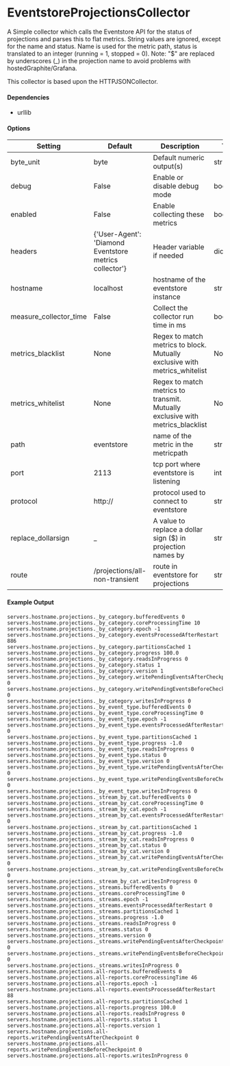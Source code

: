 <!--This file was generated from the python source
Please edit the source to make changes
-->
EventstoreProjectionsCollector
=====

A Simple collector which calls the Eventstore API for
the status of projections and parses this to flat metrics.
String values are ignored, except for the name and status.
Name is used for the metric path, status is translated to
an integer (running = 1, stopped = 0).
Note: "$" are replaced by underscores (_) in the projection
name to avoid problems with hostedGraphite/Grafana.

This collector is based upon the HTTPJSONCollector.

#### Dependencies

 * urllib


#### Options

Setting | Default | Description | Type
--------|---------|-------------|-----
byte_unit | byte | Default numeric output(s) | str
debug | False | Enable or disable debug mode | bool
enabled | False | Enable collecting these metrics | bool
headers | {'User-Agent': 'Diamond Eventstore metrics collector'} | Header variable if needed | dict
hostname | localhost | hostname of the eventstore instance | str
measure_collector_time | False | Collect the collector run time in ms | bool
metrics_blacklist | None | Regex to match metrics to block. Mutually exclusive with metrics_whitelist | NoneType
metrics_whitelist | None | Regex to match metrics to transmit. Mutually exclusive with metrics_blacklist | NoneType
path | eventstore | name of the metric in the metricpath | str
port | 2113 | tcp port where eventstore is listening | int
protocol | http:// | protocol used to connect to eventstore | str
replace_dollarsign | _ | A value to replace a dollar sign ($) in projection names by | str
route | /projections/all-non-transient | route in eventstore for projections | str

#### Example Output

```
servers.hostname.projections._by_category.bufferedEvents 0
servers.hostname.projections._by_category.coreProcessingTime 10
servers.hostname.projections._by_category.epoch -1
servers.hostname.projections._by_category.eventsProcessedAfterRestart 886
servers.hostname.projections._by_category.partitionsCached 1
servers.hostname.projections._by_category.progress 100.0
servers.hostname.projections._by_category.readsInProgress 0
servers.hostname.projections._by_category.status 1
servers.hostname.projections._by_category.version 1
servers.hostname.projections._by_category.writePendingEventsAfterCheckpoint 0
servers.hostname.projections._by_category.writePendingEventsBeforeCheckpoint 0
servers.hostname.projections._by_category.writesInProgress 0
servers.hostname.projections._by_event_type.bufferedEvents 0
servers.hostname.projections._by_event_type.coreProcessingTime 0
servers.hostname.projections._by_event_type.epoch -1
servers.hostname.projections._by_event_type.eventsProcessedAfterRestart 0
servers.hostname.projections._by_event_type.partitionsCached 1
servers.hostname.projections._by_event_type.progress -1.0
servers.hostname.projections._by_event_type.readsInProgress 0
servers.hostname.projections._by_event_type.status 0
servers.hostname.projections._by_event_type.version 0
servers.hostname.projections._by_event_type.writePendingEventsAfterCheckpoint 0
servers.hostname.projections._by_event_type.writePendingEventsBeforeCheckpoint 0
servers.hostname.projections._by_event_type.writesInProgress 0
servers.hostname.projections._stream_by_cat.bufferedEvents 0
servers.hostname.projections._stream_by_cat.coreProcessingTime 0
servers.hostname.projections._stream_by_cat.epoch -1
servers.hostname.projections._stream_by_cat.eventsProcessedAfterRestart 0
servers.hostname.projections._stream_by_cat.partitionsCached 1
servers.hostname.projections._stream_by_cat.progress -1.0
servers.hostname.projections._stream_by_cat.readsInProgress 0
servers.hostname.projections._stream_by_cat.status 0
servers.hostname.projections._stream_by_cat.version 0
servers.hostname.projections._stream_by_cat.writePendingEventsAfterCheckpoint 0
servers.hostname.projections._stream_by_cat.writePendingEventsBeforeCheckpoint 0
servers.hostname.projections._stream_by_cat.writesInProgress 0
servers.hostname.projections._streams.bufferedEvents 0
servers.hostname.projections._streams.coreProcessingTime 0
servers.hostname.projections._streams.epoch -1
servers.hostname.projections._streams.eventsProcessedAfterRestart 0
servers.hostname.projections._streams.partitionsCached 1
servers.hostname.projections._streams.progress -1.0
servers.hostname.projections._streams.readsInProgress 0
servers.hostname.projections._streams.status 0
servers.hostname.projections._streams.version 0
servers.hostname.projections._streams.writePendingEventsAfterCheckpoint 0
servers.hostname.projections._streams.writePendingEventsBeforeCheckpoint 0
servers.hostname.projections._streams.writesInProgress 0
servers.hostname.projections.all-reports.bufferedEvents 0
servers.hostname.projections.all-reports.coreProcessingTime 46
servers.hostname.projections.all-reports.epoch -1
servers.hostname.projections.all-reports.eventsProcessedAfterRestart 88
servers.hostname.projections.all-reports.partitionsCached 1
servers.hostname.projections.all-reports.progress 100.0
servers.hostname.projections.all-reports.readsInProgress 0
servers.hostname.projections.all-reports.status 1
servers.hostname.projections.all-reports.version 1
servers.hostname.projections.all-reports.writePendingEventsAfterCheckpoint 0
servers.hostname.projections.all-reports.writePendingEventsBeforeCheckpoint 0
servers.hostname.projections.all-reports.writesInProgress 0
```

